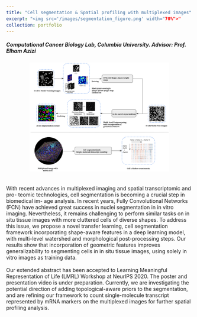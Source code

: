 ```yaml
---
title: "Cell segmentation & Spatial profiling with multiplexed images"
excerpt: "<img src='/images/segmentation_figure.png' width="70%">"
collection: portfolio
---
```

##### Computational Cancer Biology Lab, Columbia University. Advisor: Prof. Elham Azizi
<center><img src='/images/spatial_profiling.png' width="75%"></center><br><br>
With recent advances in multiplexed imaging and spatial transcriptomic and pro-
teomic technologies, cell segmentation is becoming a crucial step in biomedical im-
age analysis. In recent years, Fully Convolutional Networks (FCN) have achieved
great success in nuclei segmentation in in vitro imaging. Nevertheless, it remains
challenging to perform similar tasks on in situ tissue images with more cluttered
cells of diverse shapes. To address this issue, we propose a novel transfer learning, cell segmentation framework incorporating shape-aware features in a deep learning model, with
multi-level watershed and morphological post-processing steps. Our results show
that incorporation of geometric features improves generalizability to segmenting
cells in in situ tissue images, using solely in vitro images as training data. <br><br>
Our extended abstract has been accepted to Learning Meaningful Representation of Life (LMRL) Workshop at NeurlPS 2020. The poster and presentation video is under preparation. Currently, we are investigating the potential direction of adding topological-aware priors to the segmentation, and are refining our framework to count single-molecule transcript represented by mRNA markers on the multiplexed images for further spatial profiling analysis.
